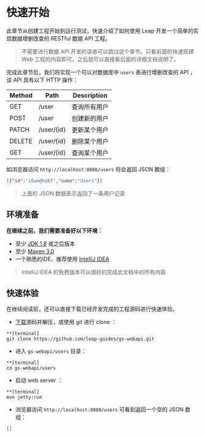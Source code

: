 # 快速开始

此章节从创建工程开始到运行测试，快速介绍了如何使用 Leap 开发一个简单的实现数据增删改查的 RESTful 数据 API 工程。

> 不需要进行数据 API 开发的读者可以跳过这个章节。只看前面的快速搭建 Web 工程的内容即可，之后就可以直接看后面的详细文档说明了。

完成此章节后，我们将实现一个可以对数据库中 `users` 表进行增删改查的 API ，该 API 具有以下 HTTP 操作：

Method   | Path                      | Description
------- | --------------- | -------
GET        | /user                    | 查询所有用户
POST      | /user                    | 创建新的用户
PATCH    | /user/{id}              | 更新某个用户
DELETE  | /user/{id}              | 删除某个用户
GET        | /user/{id}              | 查询某个用户

如浏览器访问 `http://localhost:8080/users` 将会返回 JSON 数组：

```json
[{"id":"i6wm@hoKf","name":"User1"}]
```

> 上面的 JSON 数据表示返回了一条用户记录

## 环境准备

**在继续之前，我们需要准备好以下环境：**
* 至少 [JDK 1.8](http://www.oracle.com/technetwork/java/javase/downloads/index.html) 或之后版本
* 至少 [Maven 3.0](https://maven.apache.org/download.cgi)
* 一个熟悉的IDE，推荐使用 [IntelliJ IDEA](https://www.jetbrains.com/idea/download)

> IntelliJ IDEA 的免费版本可以很好的完成此文档中的所有内容

## 快速体验

在继续阅读前，还可以直接下载已经开发完成的工程源码进行快速体验。

* [下载](https://github.com/leap-guides/gs-webapi/archive/master.zip)源码并解压，或使用 git 进行 clone ：

```
**[terminal]
git clone https://github.com/leap-guides/gs-webapi.git
```
   
* 进入 `gs-webapi/users` 目录：

```
**[terminal]
cd gs-webapi/users
```

* 启动 web server ：
    
```
**[terminal]
mvn jetty:run
```

* 浏览器访问 `http://localhost:8080/users` 可看到返回一个空的 JSON 数组：

```json
[]
```